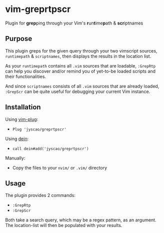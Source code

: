 # vim-greprtpscr

Plugin for **grep**ping through your Vim's **r**un**t**ime**p**ath & **scr**iptnames



## Purpose

This plugin greps for the given query through your two vimscript
sources, `runtimepath` & `scriptnames`, then displays the results in the
location list.

As your `runtimepath` contains all `.vim` sources that are loadable,
`:GrepRtp` can help you discover and/or remind you of yet-to-be loaded
scripts and their functionalities.

And since `scriptnames` consists of all `.vim` sources that are already
loaded, `:GrepScr` can be quite useful for debugging your current Vim
instance.



## Installation

Using [vim-plug](https://github.com/junegunn/vim-plug):
* `Plug 'jyscao/greprtpscr'`

Using [dein](https://github.com/junegunn/vim-plug):
* `call dein#add('jyscao/greprtpscr')`

Manually:
* Copy the files to your `nvim/` or `.vim/` directory



## Usage

The plugin provides 2 commands:

* `:GrepRtp` 
* `:GrepScr`

Both take a search query, which may be a regex pattern, as an argument.
The location-list will then be populated with your results.

<!-- Add screencast -->
